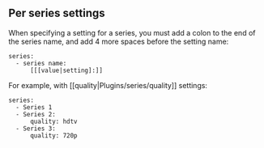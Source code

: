 ## Per series settings

When specifying a setting for a series, you must add a colon to the end of the series name, and add 4 more spaces before the setting name:


    series:
      - series name:
          [[[value|setting]:]]


For example, with [[quality|Plugins/series/quality]] settings:


    series:
      - Series 1
      - Series 2:
          quality: hdtv
      - Series 3:
          quality: 720p

